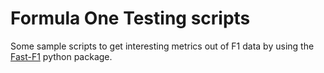 # Formula One Testing scripts

Some sample scripts to get interesting metrics out of F1 data by using the [Fast-F1](https://github.com/theOehrly/Fast-F1) python package.
